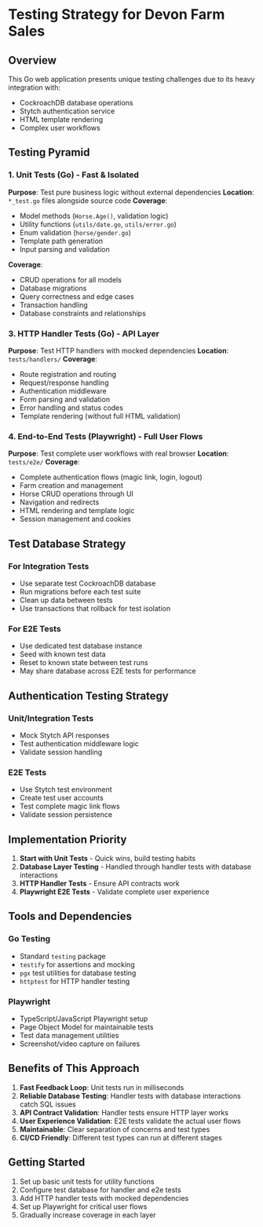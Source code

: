 # Testing Strategy for Devon Farm Sales

## Overview
This Go web application presents unique testing challenges due to its heavy integration with:
- CockroachDB database operations
- Stytch authentication service  
- HTML template rendering
- Complex user workflows

## Testing Pyramid

### 1. Unit Tests (Go) - Fast & Isolated
**Purpose**: Test pure business logic without external dependencies
**Location**: `*_test.go` files alongside source code
**Coverage**:
- Model methods (`Horse.Age()`, validation logic)
- Utility functions (`utils/date.go`, `utils/error.go`) 
- Enum validation (`horse/gender.go`)
- Template path generation
- Input parsing and validation

**Coverage**:
- CRUD operations for all models
- Database migrations
- Query correctness and edge cases
- Transaction handling
- Database constraints and relationships

### 3. HTTP Handler Tests (Go) - API Layer
**Purpose**: Test HTTP handlers with mocked dependencies
**Location**: `tests/handlers/`
**Coverage**:
- Route registration and routing
- Request/response handling
- Authentication middleware
- Form parsing and validation
- Error handling and status codes
- Template rendering (without full HTML validation)

### 4. End-to-End Tests (Playwright) - Full User Flows
**Purpose**: Test complete user workflows with real browser
**Location**: `tests/e2e/`
**Coverage**:
- Complete authentication flows (magic link, login, logout)
- Farm creation and management
- Horse CRUD operations through UI
- Navigation and redirects
- HTML rendering and template logic
- Session management and cookies

## Test Database Strategy

### For Integration Tests
- Use separate test CockroachDB database
- Run migrations before each test suite
- Clean up data between tests
- Use transactions that rollback for test isolation

### For E2E Tests  
- Use dedicated test database instance
- Seed with known test data
- Reset to known state between test runs
- May share database across E2E tests for performance

## Authentication Testing Strategy

### Unit/Integration Tests
- Mock Stytch API responses
- Test authentication middleware logic
- Validate session handling

### E2E Tests
- Use Stytch test environment
- Create test user accounts
- Test complete magic link flows
- Validate session persistence

## Implementation Priority

1. **Start with Unit Tests** - Quick wins, build testing habits
2. **Database Layer Testing** - Handled through handler tests with database interactions  
3. **HTTP Handler Tests** - Ensure API contracts work
4. **Playwright E2E Tests** - Validate complete user experience

## Tools and Dependencies

### Go Testing
- Standard `testing` package
- `testify` for assertions and mocking
- `pgx` test utilities for database testing
- `httptest` for HTTP handler testing

### Playwright
- TypeScript/JavaScript Playwright setup
- Page Object Model for maintainable tests
- Test data management utilities
- Screenshot/video capture on failures

## Benefits of This Approach

1. **Fast Feedback Loop**: Unit tests run in milliseconds
2. **Reliable Database Testing**: Handler tests with database interactions catch SQL issues
3. **API Contract Validation**: Handler tests ensure HTTP layer works
4. **User Experience Validation**: E2E tests validate the actual user flows
5. **Maintainable**: Clear separation of concerns and test types
6. **CI/CD Friendly**: Different test types can run at different stages

## Getting Started

1. Set up basic unit tests for utility functions
2. Configure test database for handler and e2e tests
3. Add HTTP handler tests with mocked dependencies
4. Set up Playwright for critical user flows
5. Gradually increase coverage in each layer
